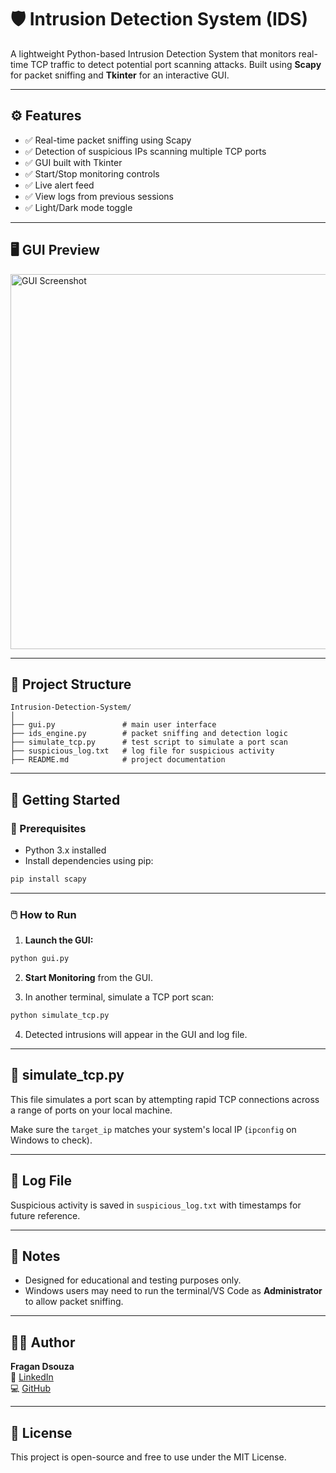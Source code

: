 # 🛡️ Intrusion Detection System (IDS)

A lightweight Python-based Intrusion Detection System that monitors real-time TCP traffic to detect potential port scanning attacks. Built using **Scapy** for packet sniffing and **Tkinter** for an interactive GUI.

---

## ⚙️ Features

- ✅ Real-time packet sniffing using Scapy  
- ✅ Detection of suspicious IPs scanning multiple TCP ports  
- ✅ GUI built with Tkinter  
- ✅ Start/Stop monitoring controls  
- ✅ Live alert feed  
- ✅ View logs from previous sessions  
- ✅ Light/Dark mode toggle

---

## 🖥️ GUI Preview

<img src="https://via.placeholder.com/600x300?text=IDS+GUI+Preview" alt="GUI Screenshot" width="600"/>

---

## 📁 Project Structure

```
Intrusion-Detection-System/
│
├── gui.py               # main user interface
├── ids_engine.py        # packet sniffing and detection logic
├── simulate_tcp.py      # test script to simulate a port scan
├── suspicious_log.txt   # log file for suspicious activity
├── README.md            # project documentation
```

---

## 🚀 Getting Started

### 🔧 Prerequisites

- Python 3.x installed  
- Install dependencies using pip:

```bash
pip install scapy
```

---

### 🖱️ How to Run

1. **Launch the GUI:**

```bash
python gui.py
```

2. **Start Monitoring** from the GUI.

3. In another terminal, simulate a TCP port scan:

```bash
python simulate_tcp.py
```

4. Detected intrusions will appear in the GUI and log file.

---

## 🧪 simulate_tcp.py

This file simulates a port scan by attempting rapid TCP connections across a range of ports on your local machine.

Make sure the `target_ip` matches your system's local IP (`ipconfig` on Windows to check).

---

## 📄 Log File

Suspicious activity is saved in `suspicious_log.txt` with timestamps for future reference.

---

## 📌 Notes

- Designed for educational and testing purposes only.  
- Windows users may need to run the terminal/VS Code as **Administrator** to allow packet sniffing.

---

## 👨‍💻 Author

**Fragan Dsouza**  
📎 [LinkedIn](www.linkedin.com/in/fragan-d-souza-64626a29b)  
💻 [GitHub](https://github.com/fragan7dsouza)

---

## 📜 License

This project is open-source and free to use under the MIT License.
